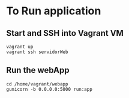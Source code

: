 # To Run application

## Start and SSH into Vagrant VM 

```
vagrant up
vagrant ssh servidorWeb
```

## Run the webApp

```
cd /home/vagrant/webapp
gunicorn -b 0.0.0.0:5000 run:app

```
